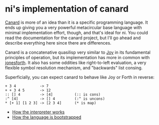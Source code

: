 # ni's implementation of canard
[Canard](https://github.com/spencertipping/canard/tree/master) is more of an
idea than it is a specific programming language. It ends up giving you a very
powerful metacircular base language with minimal implementation effort, though,
and that's ideal for ni. You could read the documentation for the canard
project, but I'll go ahead and describe everything here since there are
differences.

Canard is a concatenative quasilisp very similar to
[Joy](https://en.wikipedia.org/wiki/Joy_(programming_language)) in its
fundamental principles of operation, but its implementation has more in common
with [jonesforth](http://git.annexia.org/?p=jonesforth.git;a=summary). It also
has some oddities like right-to-left evaluation, a very flexible symbol
resolution mechanism, and "backwards" list consing.

Superficially, you can expect canard to behave like Joy or Forth in reverse:

```
+ 3 4           -> 7
+ + 3 4 5       -> 12
:: [] 4         -> [4]          (:: is cons)
:^ [4]          -> [] 4         (:^ is uncons)
* [+ 1] [1 2 3] -> [2 3 4]      (* is map)
```

- [How the interpreter works](interpreter.md)
- [How the language is bootstrapped](bootstrap.md)
